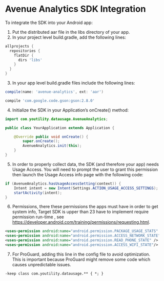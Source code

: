 # Avenue Analytics SDK Integration

To integrate the SDK into your Android app:

1. Put the distributed aar file in the libs directory of your app. 
2. In your project level build.gradle, add the following lines:
 
```groovy
allprojects {
  repositories {
    flatDir {
      dirs 'libs'
    }
  }
}
```

3.  In your app level build.gradle files include the following lines:
```groovy
compile(name: 'avenue-analytics', ext: 'aar')

compile 'com.google.code.gson:gson:2.8.0'
```



4. Initialize the SDK in your Application’s onCreate() method:
```java
import com.youtility.datausage.AvenueAnalytics;

public class YourApplication extends Application {

    @Override public void onCreate() {
        super.onCreate();
        AvenueAnalytics.init(this);
    }
}
```

5. In order to properly collect data, the SDK (and therefore your app) needs Usage Access. You will need to prompt the user to grant this permission then launch the Usage Access info page with the following code:

```java
if (AvenueAnalytics.hasUsageAccessSetting(context)) {
    Intent intent = new Intent(Settings.ACTION_USAGE_ACCESS_SETTINGS);
    startActivity(intent);
}
```

6. Permissions, there these permissions the apps must have in order to get system info, Target SDK is upper than 23 have to implement require permission run-time , see https://developer.android.com/training/permissions/requesting.html. 
``` xml
<uses-permission android:name="android.permission.PACKAGE_USAGE_STATS" />
<uses-permission android:name="android.permission.ACCESS_NETWORK_STATE" />
<uses-permission android:name="android.permission.READ_PHONE_STATE" />
<uses-permission android:name="android.permission.ACCESS_WIFI_STATE"/>
```

7. For ProGuard, adding this line in the config file to avoid optimization. This is important because ProGuard might remove some code which causes unpredictable issues.
```
-keep class com.youtility.datausage.** { *; }
```
